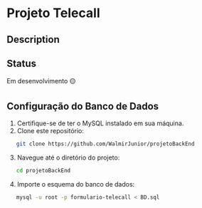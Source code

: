 # Projeto Telecall
## Description 
## Status
Em desenvolvimento 🟡
## Configuração do Banco de Dados

1. Certifique-se de ter o MySQL instalado em sua máquina.
2. Clone este repositório:
```bash
   git clone https://github.com/WalmirJunior/projetoBackEnd
```
3. Navegue até o diretório do projeto:
```bash
   cd projetoBackEnd
```
4. Importe o esquema do banco de dados:
```bash
   mysql -u root -p formulario-telecall < BD.sql
```



   
